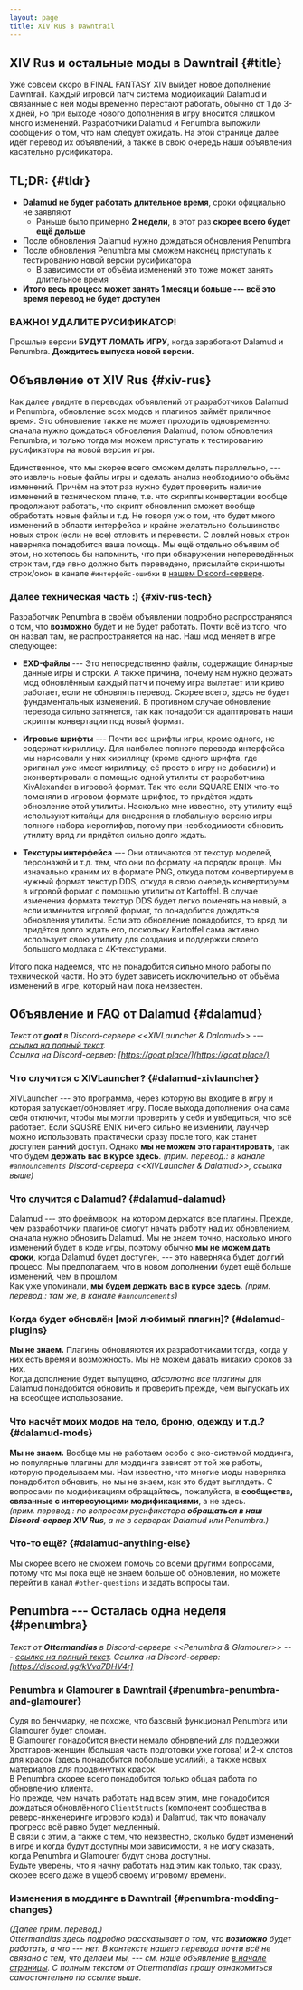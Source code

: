 ```yaml
---
layout: page
title: XIV Rus в Dawntrail
---
```


## XIV Rus и остальные моды в Dawntrail {#title}

Уже совсем скоро в FINAL FANTASY XIV выйдет новое дополнение Dawntrail. Каждый игровой патч система модификаций Dalamud и связанные с ней моды временно перестают работать, обычно от 1 до 3-х дней, но при выходе нового дополнения в игру вносится слишком много изменений. Разработчики Dalamud и Penumbra выложили сообщения о том, что нам следует ожидать. На этой странице далее идёт перевод их объявлений, а также в свою очередь наши объявления касательно русификатора.

## TL;DR: {#tldr}

* **Dalamud не будет работать длительное время**, сроки официально не заявляют
  * Раньше было примерно **2 недели**, в этот раз **скорее всего будет ещё дольше**
* После обновления Dalamud нужно дождаться обновления Penumbra
* После обновления Penumbra мы сможем наконец приступать к тестированию новой версии русификатора
  * В зависимости от объёма изменений это тоже может занять длительное время
* **Итого весь процесс может занять 1 месяц и больше --- всё это время перевод не будет доступен**

### ВАЖНО! УДАЛИТЕ РУСИФИКАТОР!

Прошлые версии **БУДУТ ЛОМАТЬ ИГРУ**, когда заработают Dalamud и Penumbra. **Дождитесь выпуска новой версии.**


## Объявление от XIV Rus {#xiv-rus}

Как далее увидите в переводах объявлений от разработчиков Dalamud и Penumbra, обновление всех модов и плагинов займёт приличное время. Это обновление также не может проходить одновременно: сначала нужно дождаться обновления Dalamud, потом обновления Penumbra, и только тогда мы можем приступать к тестированию русификатора на новой версии игры. 

Единственное, что мы скорее всего сможем делать параллельно, --- это извлечь новые файлы игры и сделать анализ необходимого объёма изменений. Причём на этот раз нужно будет проверить наличие изменений в техническом плане, т.е. что скрипты конвертации вообще продолжают работать, что скрипт обновления сможет вообще обработать новые файлы и т.д. Не говоря уж о том, что будет много изменений в области интерфейса и крайне желательно большинство новых строк (если не все) отловить и перевести. С ловлей новых строк наверняка понадобится ваша помощь. Мы ещё отдельно объявим об этом, но хотелось бы напомнить, что при обнаружении непереведённых строк там, где явно должно быть переведено, присылайте скриншоты строк/окон в канале `#интерфейс-ошибки` в [нашем Discord-сервере](https://discord.gg/e6z2VY8fNj).

### Далее техническая часть :) {#xiv-rus-tech}

Разработчик Penumbra в своём объявлении подробно распространялся о том, что **возможно** будет и не будет работать. Почти всё из того, что он назвал там, не распространяется на нас. Наш мод меняет в игре следующее:

* **EXD-файлы** --- Это непосредственно файлы, содержащие бинарные данные игры и строки. А также причина, почему нам нужно держать мод обновлённым каждый патч и почему игра вылетает или криво работает, если не обновлять перевод. Скорее всего, здесь не будет фундаментальных изменений. В противном случае обновление перевода сильно затянется, так как понадобится адаптировать наши скрипты конвертации под новый формат.

* **Игровые шрифты** --- Почти все шрифты игры, кроме одного, не содержат кириллицу. Для наиболее полного перевода интерфейса мы нарисовали у них кириллицу (кроме одного шрифта, где оригинал уже имеет кириллицу, её просто в игру не добавили) и сконвертировали с помощью одной утилиты от разработчика XivAlexander в игровой формат. Так что если SQUARE ENIX что-то поменяли в игровом формате шрифтов, то придётся ждать обновление этой утилиты. Насколько мне известно, эту утилиту ещё используют китайцы для внедрения в глобальную версию игры полного набора иероглифов, потому при необходимости обновить утилиту вряд ли придётся сильно долго ждать.

* **Текстуры интерфейса** --- Они отличаются от текстур моделей, персонажей и т.д. тем, что они по формату на порядок проще. Мы изначально храним их в формате PNG, откуда потом конвертируем в нужный формат текстур DDS, откуда в свою очередь конвертируем в игровой формат с помощью утилиты от Kartoffel. В случае изменения формата текстур DDS будет легко поменять на новый, а если изменится игровой формат, то понадобится дождаться обновления утилиты. Если это обновление понадобится, то вряд ли придётся долго ждать его, поскольку Kartoffel сама активно использует свою утилиту для создания и поддержки своего большого модпака с 4K-текстурами.

Итого пока надеемся, что не понадобится сильно много работы по технической части. Но это будет зависеть исключительно от объёма изменений в игре, который нам пока неизвестен.


## Объявление и FAQ от Dalamud {#dalamud}

_Текст от **goat** в Discord-сервере <<XIVLauncher & Dalamud>> --- [ссылка на полный текст](https://discord.com/channels/581875019861328007/585180735032393730/1253467439836954686)._\
_Ссылка на Discord-сервер: [https://goat.place/](https://goat.place/)_

### Что случится с XIVLauncher? {#dalamud-xivlauncher}

XIVLauncher --- это программа, через которую вы входите в игру и которая запускает/обновляет игру. После выхода дополнения она сама себя отключит, чтобы мы могли проверить у себя и увбедиться, что всё работает. Если SQUSRE ENIX ничего сильно не изменили, лаунчер можно использовать практически сразу после того, как станет доступен ранний доступ. Однако **мы не можем это гарантировать**, так что будем **держать вас в курсе здесь**. _(прим. перевод.: в канале `#announcements` Discord-сервера <<XIVLauncher & Dalamud>>, ссылка выше)_

### Что случится с Dalamud? {#dalamud-dalamud}

Dalamud --- это фреймворк, на котором держатся все плагины. Прежде, чем разработчики плагинов смогут начать работу над их обновлением, сначала нужно обновить Dalamud. Мы не знаем точно, насколько много изменений будет в коде игры, поэтому обычно **мы не можем дать сроки**, когда Dalamud будет доступен, --- это наверняка будет долгий процесс. Мы предполагаем, что в новом дополнении будет ещё больше изменений, чем в прошлом.\
Как уже упоминали, **мы будем держать вас в курсе здесь**. _(прим. перевод.: там же, в канале `#announcements`)_

### Когда будет обновлён \[мой любимый плагин\]? {#dalamud-plugins}

**Мы не знаем.** Плагины обновляются их разработчиками тогда, когда у них есть время и возможность. Мы не можем давать никаких сроков за них.\
Когда дополнение будет выпущено, _абсолютно все плагины_ для Dalamud понадобится обновить и проверить прежде, чем выпускать их на всеобщее использование.

### Что насчёт моих модов на тело, броню, одежду и т.д.? {#dalamud-mods}

**Мы не знаем.** Вообще мы не работаем особо с эко-системой моддинга, но популярные плагины для моддинга зависят от той же работы, которую проделываем мы. Нам известно, что многие моды наверняка понадобится обновить, но мы не знаем, как это будет выглядеть. С вопросами по модификациям обращайтесь, пожалуйста, в **сообщества, связанные с интересующими модификациями**, а не здесь.\
_(прим. перевод.: по вопросам русификатора **обращаться в наш Discord-сервер XIV Rus**, а не в серверах Dalamud или Penumbra.)_

### Что-то ещё? {#dalamud-anything-else}

Мы скорее всего не сможем помочь со всеми другими вопросами, потому что мы пока ещё не знаем больше об обновлении, но можете перейти в канал `#other-questions` и задать вопросы там.


## Penumbra --- Осталась одна неделя {#penumbra}

_Текст от **Ottermandias** в Discord-сервере <<Penumbra & Glamourer>> --- [ссылка на полный текст](https://discord.com/channels/884363610640498698/884364386389614592/1253692568273686648)._
_Ссылка на Discord-сервер: [https://discord.gg/kVva7DHV4r]_

### Penumbra и Glamourer в Dawntrail {#penumbra-penumbra-and-glamourer}

Судя по бенчмарку, не похоже, что базовый функционал Penumbra или Glamourer будет сломан.\
В Glamourer понадобится внести немало обновлений для поддержки Хротгаров-женщин (большая часть подготовки уже готова) и 2-х слотов для красок (здесь понадобится побольше усилий), а также новых материалов для продвинутых красок.\
В Penumbra скорее всего понадобится только общая работа по обновлению клиента.\
Но прежде, чем начать работать над всем этим, мне понадобится дождаться обновлённого `ClientStructs` (компонент сообщества в реверс-инженеринге игрового кода) и Dalamud, так что поначалу прогресс всё равно будет медленный.\
В связи с этим, а также с тем, что неизвестно, сколько будет изменений в игре и когда будут доступны мои зависимости, я не могу сказать, когда Penumbra и Glamourer будут снова доступны.\
Будьте уверены, что я начну работать над этим как только, так сразу, скорее всего даже в ущерб своему игровому времени.

### Изменения в моддинге в Dawntrail {#penumbra-modding-changes}

_(Далее прим. перевод.)\
Ottermandias здесь подробно рассказывает о том, что **возможно** будет работать, а что --- нет. В контексте нашего перевода почти всё не связано с тем, что делаем мы, --- см. наше объявление [в начале страницы](#xiv-rus). С полным текстом от Ottermandias прошу ознакомиться самостоятельно по ссылке выше._